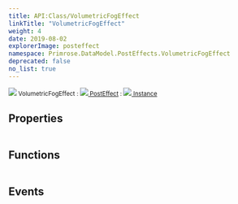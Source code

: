 ```yaml
---
title: API:Class/VolumetricFogEffect
linkTitle: "VolumetricFogEffect"
weight: 4
date: 2019-08-02
explorerImage: posteffect
namespace: Primrose.DataModel.PostEffects.VolumetricFogEffect
deprecated: false
no_list: true
---
```

<small class="inheritance">
<span class="" href="/docs/api-reference/Class/VolumetricFogEffect"><img src="/icons/silk/posteffect.png"/>&nbsp;VolumetricFogEffect</span>&nbsp;:&nbsp;<a class="" href="/docs/api-reference/Class/PostEffect"><img src="/icons/silk/posteffect.png"/>&nbsp;PostEffect</a>&nbsp;:&nbsp;<a class="" href="/docs/api-reference/Class/Instance"><img src="/icons/silk/default.png"/>&nbsp;Instance</a></small>
 
## Properties
 
<table class="studiohide">
<tbody>
</tbody>
</table>
 
## Functions
 
<table class="studiohide">
<tbody>
</tbody>
</table>
 
## Events
 
<table class="studiohide">
<tbody>
</tbody>
</table>
<b>
</b>
<div class="inheritors">
<ul class="root">
</ul>
</div>
